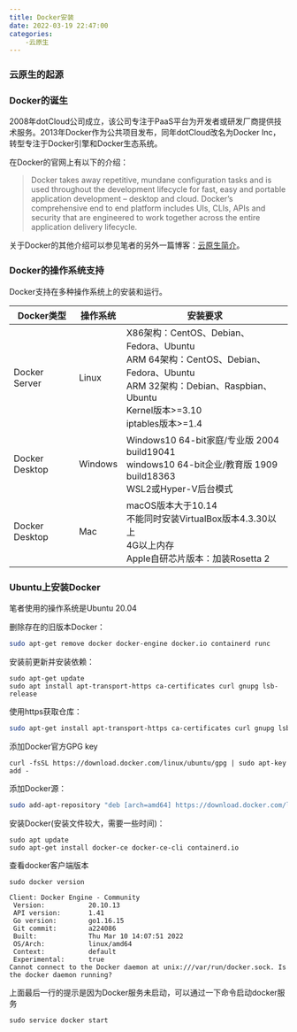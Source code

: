 ```yaml
---
title: Docker安装
date: 2022-03-19 22:47:00
categories:
	-云原生
---
```


### 云原生的起源

### Docker的诞生

2008年dotCloud公司成立，该公司专注于PaaS平台为开发者或研发厂商提供技术服务。2013年Docker作为公共项目发布，同年dotCloud改名为Docker Inc，转型专注于Docker引擎和Docker生态系统。

在Docker的官网上有以下的介绍：

> Docker takes away repetitive, mundane configuration tasks and is used throughout the development lifecycle for fast, easy and portable application development – desktop and cloud. Docker’s comprehensive end to end platform includes UIs, CLIs, APIs and security that are engineered to work together across the entire application delivery lifecycle.

关于Docker的其他介绍可以参见笔者的另外一篇博客：[云原生简介](https://www.shenyong.zone/2022/03/12/%E4%BA%91%E5%8E%9F%E7%94%9F%E7%AE%80%E4%BB%8B/)。

### Docker的操作系统支持

Docker支持在多种操作系统上的安装和运行。

| Docker类型     | 操作系统 | 安装要求                                                     |
| -------------- | -------- | ------------------------------------------------------------ |
| Docker Server  | Linux    | X86架构：CentOS、Debian、Fedora、Ubuntu<br>ARM 64架构：CentOS、Debian、Fedora、Ubuntu<br>ARM 32架构：Debian、Raspbian、Ubuntu<br>Kernel版本>=3.10<br>iptables版本>=1.4 |
| Docker Desktop | Windows  | Windows10 64-bit家庭/专业版 2004 build19041<br>windows10 64-bit企业/教育版 1909 build18363<br>WSL2或Hyper-V后台模式 |
| Docker Desktop | Mac      | macOS版本大于10.14<br>不能同时安装VirtualBox版本4.3.30以上<br>4G以上内存<br>Apple自研芯片版本：加装Rosetta 2 |



### Ubuntu上安装Docker

笔者使用的操作系统是Ubuntu 20.04

删除存在的旧版本Docker：

```bash
sudo apt-get remove docker docker-engine docker.io containerd runc
```

安装前更新并安装依赖：

```
sudo apt-get update
sudo apt install apt-transport-https ca-certificates curl gnupg lsb-release
```

使用https获取仓库：

```bash
sudo apt-get install apt-transport-https ca-certificates curl gnupg lsb-release
```

添加Docker官方GPG key

```
curl -fsSL https://download.docker.com/linux/ubuntu/gpg | sudo apt-key add -
```

添加Docker源：

```bash
sudo add-apt-repository "deb [arch=amd64] https://download.docker.com/linux/ubuntu $(lsb_release -cs) stable"
```

安装Docker(安装文件较大，需要一些时间)：

```
sudo apt update
sudo apt-get install docker-ce docker-ce-cli containerd.io
```

查看docker客户端版本

```
sudo docker version

Client: Docker Engine - Community
 Version:           20.10.13
 API version:       1.41
 Go version:        go1.16.15
 Git commit:        a224086
 Built:             Thu Mar 10 14:07:51 2022
 OS/Arch:           linux/amd64
 Context:           default
 Experimental:      true
Cannot connect to the Docker daemon at unix:///var/run/docker.sock. Is the docker daemon running?
```

上面最后一行的提示是因为Docker服务未启动，可以通过一下命令启动docker服务

```javascript
sudo service docker start 
```